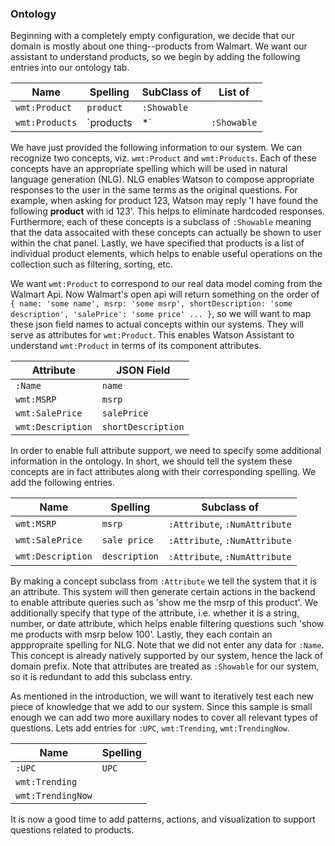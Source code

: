### Ontology

Beginning with a completely empty configuration, we decide that our domain is mostly about one thing--products from Walmart. We want our assistant to understand products, so we begin by adding the following entries into our ontology tab.

| Name              | Spelling          | SubClass of         | List of       |
| -------------     | ----------------- | ------------------- | ------------- |
| `wmt:Product`     | `product`         | `:Showable`         |               |
| `wmt:Products`    | `products|*`      | `:Showable`         | `wmt:Product` |

We have just provided the following information to our system. We can recognize two concepts, viz. `wmt:Product` and `wmt:Products`. Each of these concepts have an appropriate spelling which will be used in natural language generation (NLG). NLG enables Watson to compose appropriate responses to the user in the same terms as the original questions. For example, when asking for product 123, Watson may reply 'I have found the following **product** with id 123'. This helps to eliminate hardcoded responses. Furthermore, each of these concepts is a subclass of `:Showable` meaning that the data assocaited with these concepts can actually be shown to user within the chat panel. Lastly, we have specified that products is a list of individual product elements, which helps to enable useful operations on the collection such as filtering, sorting, etc.


 We want `wmt:Product` to correspond to our real data model coming from the Walmart Api. Now Walmart's open api will return something on the order of `{ name: 'some name', msrp: 'some msrp', shortDescription: 'some description', 'salePrice': 'some price' ... }`, so we will want to map these json field names to actual concepts within our systems. They will serve as attributes for `wmt:Product`. This enables Watson Assistant to understand `wmt:Product` in terms of its component attributes.

| Attribute         | JSON Field        |
| ----------------- | ----------------- |
| `:Name`           | `name`            |
| `wmt:MSRP`        | `msrp`            |
| `wmt:SalePrice`   | `salePrice`       |
| `wmt:Description` | `shortDescription`|

In order to enable full attribute support, we need to specify some additional information in the ontology. In short, we should tell the system these concepts are in fact attributes along with their corresponding spelling. We add the following entries.

| Name              | Spelling      | Subclass of                      | 
| ----------------- | ------------- | -------------------------------- |
| `wmt:MSRP`        | `msrp`        | `:Attribute`, `:NumAttribute`    |
| `wmt:SalePrice`   | `sale price`  | `:Attribute`, `:NumAttribute`    | 
| `wmt:Description` | `description` | `:Attribute`, `:NumAttribute`    | 

By making a concept subclass from `:Attribute` we tell the system that it is an attribute. This system will then generate certain actions in the backend to enable attribute queries such as 'show me the msrp of this product'. We additionally specify that type of the attribute, i.e. whether it is a string, number, or date attribute, which helps enable filtering questions such 'show me products with msrp below 100'. 
Lastly, they each contain an apppropraite spelling for NLG. Note that we did not enter any data for `:Name`. This concept is already natively supported by our system, hence the lack of domain prefix. Note that attributes are treated as `:Showable` for our system, so it is redundant to add this subclass entry.

As mentioned in the introduction, we will want to iteratively test each new piece of knowledge that we add to our system. Since this sample is small enough we can add two more auxillary nodes to cover all relevant types of questions. Lets add entries for `:UPC`, `wmt:Trending`, `wmt:TrendingNow`.

| Name              | Spelling      | 
| ----------------- | ------------- |
| `:UPC`            | `UPC`         |
| `wmt:Trending`    |               |
| `wmt:TrendingNow` |               |

It is now a good time to add patterns, actions, and visualization to support questions related to products.